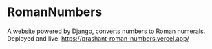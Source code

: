 # RomanNumbers

A website powered by Django, converts numbers to Roman numerals.
Deployed and live:
https://prashant-roman-numbers.vercel.app/
